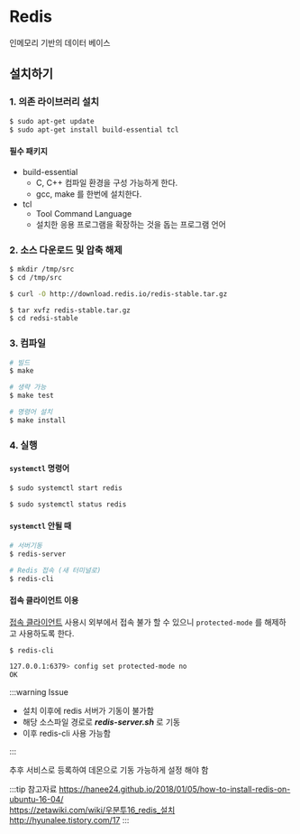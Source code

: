 # Redis

인메모리 기반의 데이터 베이스

## 설치하기

### 1. 의존 라이브러리 설치

```bash
$ sudo apt-get update
$ sudo apt-get install build-essential tcl
```

#### 필수 패키지

* build-essential
  * C, C++ 컴파일 환경을 구성 가능하게 한다.
  * gcc, make 를 한번에 설치한다.
* tcl
  * Tool Command Language
  * 설치한 응용 프로그램을 확장하는 것을 돕는 프로그램 언어

### 2. 소스 다운로드 및 압축 해제

```bash
$ mkdir /tmp/src
$ cd /tmp/src
```

```bash
$ curl -O http://download.redis.io/redis-stable.tar.gz
```

```bash
$ tar xvfz redis-stable.tar.gz
$ cd redsi-stable
```

### 3. 컴파일

```bash
# 빌드
$ make

# 생략 가능
$ make test

# 명령어 설치
$ make install
```

### 4. 실행

#### `systemctl` 명령어

```bash
$ sudo systemctl start redis
```

```bash
$ sudo systemctl status redis
```

#### `systemctl` 안될 때

```bash
# 서버기동
$ redis-server

# Redis 접속 (새 터미널로)
$ redis-cli
```

#### 접속 클라이언트 이용

[접속 클라이언트](<https://github.com/luin/medis?fbclid=IwAR3o5CCwylxYkSQGbxoqkI35pqGl41fx9v6nBJLeKbnXoU7CvzSW9j_WvKU>) 사용시 외부에서 접속 불가 할 수 있으니 `protected-mode` 를 해제하고 사용하도록 한다.

```bash
$ redis-cli

127.0.0.1:6379> config set protected-mode no
OK
```

:::warning Issue

* 설치 이후에 redis 서버가 기동이 불가함  
* 해당 소스파일 경로로 _**redis-server.sh**_ 로 기동  
* 이후 redis-cli 사용 가능함  

:::

추후 서비스로 등록하여 데몬으로 기동 가능하게 설정 해야 함

:::tip 참고자료
<https://hanee24.github.io/2018/01/05/how-to-install-redis-on-ubuntu-16-04/>  
<https://zetawiki.com/wiki/우분투16_redis_설치>  
<http://hyunalee.tistory.com/17>
:::
